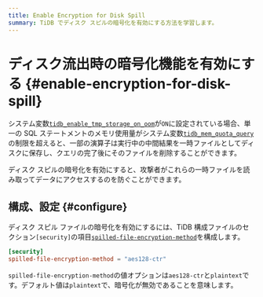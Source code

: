 ```yaml
---
title: Enable Encryption for Disk Spill
summary: TiDB でディスク スピルの暗号化を有効にする方法を学習します。
---
```


# ディスク流出時の暗号化機能を有効にする {#enable-encryption-for-disk-spill}

システム変数[`tidb_enable_tmp_storage_on_oom`](/system-variables.md#tidb_enable_tmp_storage_on_oom)が`ON`に設定されている場合、単一の SQL ステートメントのメモリ使用量がシステム変数[`tidb_mem_quota_query`](/system-variables.md#tidb_mem_quota_query)の制限を超えると、一部の演算子は実行中の中間結果を一時ファイルとしてディスクに保存し、クエリの完了後にそのファイルを削除することができます。

ディスク スピルの暗号化を有効にすると、攻撃者がこれらの一時ファイルを読み取ってデータにアクセスするのを防ぐことができます。

## 構成、設定 {#configure}

ディスク スピル ファイルの暗号化を有効にするには、TiDB 構成ファイルのセクション`[security]`の項目[`spilled-file-encryption-method`](/tidb-configuration-file.md#spilled-file-encryption-method)を構成します。

```toml
[security]
spilled-file-encryption-method = "aes128-ctr"
```

`spilled-file-encryption-method`の値オプションは`aes128-ctr`と`plaintext`です。デフォルト値は`plaintext`で、暗号化が無効であることを意味します。
